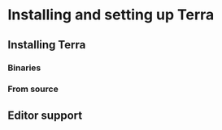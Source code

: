 # Installing and setting up Terra

## Installing Terra

### Binaries

### From source

## Editor support